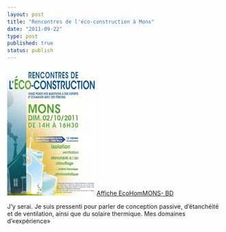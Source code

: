 ```yaml
---
layout: post
title: "Rencontres de l'éco-construction à Mons"
date: "2011-09-22"
type: post
published: true
status: publish
---
```


[![](/images/2011/09/rencontres-mons-209x300.jpg "rencontres mons")](/images/2011/09/rencontres-mons.jpg)[Affiche EcoHomMONS- BD](/images/2011/09/Affiche-EcoHomMONS-BD.pdf)

J’y serai. Je suis pressenti pour parler de conception passive, d’étanchéité et de ventilation, ainsi que du solaire thermique. Mes domaines d’«expérience»
